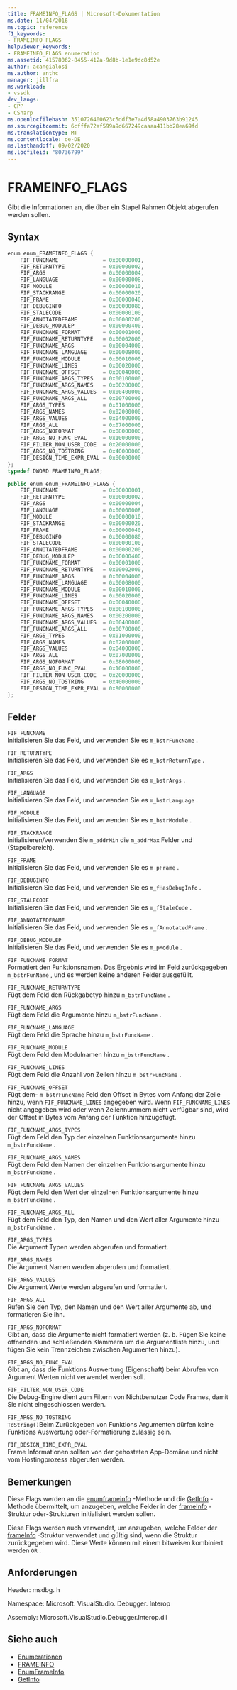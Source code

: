 ```yaml
---
title: FRAMEINFO_FLAGS | Microsoft-Dokumentation
ms.date: 11/04/2016
ms.topic: reference
f1_keywords:
- FRAMEINFO_FLAGS
helpviewer_keywords:
- FRAMEINFO_FLAGS enumeration
ms.assetid: 41578062-8455-412a-9d8b-1e1e9dc8d52e
author: acangialosi
ms.author: anthc
manager: jillfra
ms.workload:
- vssdk
dev_langs:
- CPP
- CSharp
ms.openlocfilehash: 3510726400623c5ddf3e7a4d58a4903763b91245
ms.sourcegitcommit: 6cfffa72af599a9d667249caaaa411bb28ea69fd
ms.translationtype: MT
ms.contentlocale: de-DE
ms.lasthandoff: 09/02/2020
ms.locfileid: "80736799"
---
```

# <a name="frameinfo_flags"></a>FRAMEINFO_FLAGS
Gibt die Informationen an, die über ein Stapel Rahmen Objekt abgerufen werden sollen.

## <a name="syntax"></a>Syntax

```cpp
enum enum_FRAMEINFO_FLAGS {
    FIF_FUNCNAME              = 0x00000001,
    FIF_RETURNTYPE            = 0x00000002,
    FIF_ARGS                  = 0x00000004,
    FIF_LANGUAGE              = 0x00000008,
    FIF_MODULE                = 0x00000010,
    FIF_STACKRANGE            = 0x00000020,
    FIF_FRAME                 = 0x00000040,
    FIF_DEBUGINFO             = 0x00000080,
    FIF_STALECODE             = 0x00000100,
    FIF_ANNOTATEDFRAME        = 0x00000200,
    FIF_DEBUG_MODULEP         = 0x00000400,
    FIF_FUNCNAME_FORMAT       = 0x00001000,
    FIF_FUNCNAME_RETURNTYPE   = 0x00002000,
    FIF_FUNCNAME_ARGS         = 0x00004000,
    FIF_FUNCNAME_LANGUAGE     = 0x00008000,
    FIF_FUNCNAME_MODULE       = 0x00010000,
    FIF_FUNCNAME_LINES        = 0x00020000,
    FIF_FUNCNAME_OFFSET       = 0x00040000,
    FIF_FUNCNAME_ARGS_TYPES   = 0x00100000,
    FIF_FUNCNAME_ARGS_NAMES   = 0x00200000,
    FIF_FUNCNAME_ARGS_VALUES  = 0x00400000,
    FIF_FUNCNAME_ARGS_ALL     = 0x00700000,
    FIF_ARGS_TYPES            = 0x01000000,
    FIF_ARGS_NAMES            = 0x02000000,
    FIF_ARGS_VALUES           = 0x04000000,
    FIF_ARGS_ALL              = 0x07000000,
    FIF_ARGS_NOFORMAT         = 0x08000000,
    FIF_ARGS_NO_FUNC_EVAL     = 0x10000000,
    FIF_FILTER_NON_USER_CODE  = 0x20000000,
    FIF_ARGS_NO_TOSTRING      = 0x40000000,
    FIF_DESIGN_TIME_EXPR_EVAL = 0x80000000
};
typedef DWORD FRAMEINFO_FLAGS;
```

```csharp
public enum enum_FRAMEINFO_FLAGS {
    FIF_FUNCNAME              = 0x00000001,
    FIF_RETURNTYPE            = 0x00000002,
    FIF_ARGS                  = 0x00000004,
    FIF_LANGUAGE              = 0x00000008,
    FIF_MODULE                = 0x00000010,
    FIF_STACKRANGE            = 0x00000020,
    FIF_FRAME                 = 0x00000040,
    FIF_DEBUGINFO             = 0x00000080,
    FIF_STALECODE             = 0x00000100,
    FIF_ANNOTATEDFRAME        = 0x00000200,
    FIF_DEBUG_MODULEP         = 0x00000400,
    FIF_FUNCNAME_FORMAT       = 0x00001000,
    FIF_FUNCNAME_RETURNTYPE   = 0x00002000,
    FIF_FUNCNAME_ARGS         = 0x00004000,
    FIF_FUNCNAME_LANGUAGE     = 0x00008000,
    FIF_FUNCNAME_MODULE       = 0x00010000,
    FIF_FUNCNAME_LINES        = 0x00020000,
    FIF_FUNCNAME_OFFSET       = 0x00040000,
    FIF_FUNCNAME_ARGS_TYPES   = 0x00100000,
    FIF_FUNCNAME_ARGS_NAMES   = 0x00200000,
    FIF_FUNCNAME_ARGS_VALUES  = 0x00400000,
    FIF_FUNCNAME_ARGS_ALL     = 0x00700000,
    FIF_ARGS_TYPES            = 0x01000000,
    FIF_ARGS_NAMES            = 0x02000000,
    FIF_ARGS_VALUES           = 0x04000000,
    FIF_ARGS_ALL              = 0x07000000,
    FIF_ARGS_NOFORMAT         = 0x08000000,
    FIF_ARGS_NO_FUNC_EVAL     = 0x10000000,
    FIF_FILTER_NON_USER_CODE  = 0x20000000,
    FIF_ARGS_NO_TOSTRING      = 0x40000000,
    FIF_DESIGN_TIME_EXPR_EVAL = 0x80000000
};
```

## <a name="fields"></a>Felder
`FIF_FUNCNAME`\
Initialisieren Sie das Feld, und verwenden Sie es `m_bstrFuncName` .

`FIF_RETURNTYPE`\
Initialisieren Sie das Feld, und verwenden Sie es `m_bstrReturnType` .

`FIF_ARGS`\
Initialisieren Sie das Feld, und verwenden Sie es `m_bstrArgs` .

`FIF_LANGUAGE`\
Initialisieren Sie das Feld, und verwenden Sie es `m_bstrLanguage` .

`FIF_MODULE`\
Initialisieren Sie das Feld, und verwenden Sie es `m_bstrModule` .

`FIF_STACKRANGE`\
Initialisieren/verwenden Sie `m_addrMin` die `m_addrMax` Felder und (Stapelbereich).

`FIF_FRAME`\
Initialisieren Sie das Feld, und verwenden Sie es `m_pFrame` .

`FIF_DEBUGINFO`\
Initialisieren Sie das Feld, und verwenden Sie es `m_fHasDebugInfo` .

`FIF_STALECODE`\
Initialisieren Sie das Feld, und verwenden Sie es `m_fStaleCode` .

`FIF_ANNOTATEDFRAME`\
Initialisieren Sie das Feld, und verwenden Sie es `m_fAnnotatedFrame` .

`FIF_DEBUG_MODULEP`\
Initialisieren Sie das Feld, und verwenden Sie es `m_pModule` .

`FIF_FUNCNAME_FORMAT`\
Formatiert den Funktionsnamen. Das Ergebnis wird im Feld zurückgegeben `m_bstrFunName` , und es werden keine anderen Felder ausgefüllt.

`FIF_FUNCNAME_RETURNTYPE`\
Fügt dem Feld den Rückgabetyp hinzu `m_bstrFuncName` .

`FIF_FUNCNAME_ARGS`\
Fügt dem Feld die Argumente hinzu `m_bstrFuncName` .

`FIF_FUNCNAME_LANGUAGE`\
Fügt dem Feld die Sprache hinzu `m_bstrFuncName` .

`FIF_FUNCNAME_MODULE`\
Fügt dem Feld den Modulnamen hinzu `m_bstrFuncName` .

`FIF_FUNCNAME_LINES`\
Fügt dem Feld die Anzahl von Zeilen hinzu `m_bstrFuncName` .

`FIF_FUNCNAME_OFFSET`\
Fügt dem- `m_bstrFuncName` Feld den Offset in Bytes vom Anfang der Zeile hinzu, wenn `FIF_FUNCNAME_LINES` angegeben wird. Wenn `FIF_FUNCNAME_LINES` nicht angegeben wird oder wenn Zeilennummern nicht verfügbar sind, wird der Offset in Bytes vom Anfang der Funktion hinzugefügt.

`FIF_FUNCNAME_ARGS_TYPES`\
Fügt dem Feld den Typ der einzelnen Funktionsargumente hinzu `m_bstrFuncName` .

`FIF_FUNCNAME_ARGS_NAMES`\
Fügt dem Feld den Namen der einzelnen Funktionsargumente hinzu `m_bstrFuncName` .

`FIF_FUNCNAME_ARGS_VALUES`\
Fügt dem Feld den Wert der einzelnen Funktionsargumente hinzu `m_bstrFuncName` .

`FIF_FUNCNAME_ARGS_ALL`\
Fügt dem Feld den Typ, den Namen und den Wert aller Argumente hinzu `m_bstrFuncName` .

`FIF_ARGS_TYPES`\
Die Argument Typen werden abgerufen und formatiert.

`FIF_ARGS_NAMES`\
Die Argument Namen werden abgerufen und formatiert.

`FIF_ARGS_VALUES`\
Die Argument Werte werden abgerufen und formatiert.

`FIF_ARGS_ALL`\
Rufen Sie den Typ, den Namen und den Wert aller Argumente ab, und formatieren Sie ihn.

`FIF_ARGS_NOFORMAT`\
Gibt an, dass die Argumente nicht formatiert werden (z. b. Fügen Sie keine öffnenden und schließenden Klammern um die Argumentliste hinzu, und fügen Sie kein Trennzeichen zwischen Argumenten hinzu).

`FIF_ARGS_NO_FUNC_EVAL`\
Gibt an, dass die Funktions Auswertung (Eigenschaft) beim Abrufen von Argument Werten nicht verwendet werden soll.

`FIF_FILTER_NON_USER_CODE`\
Die Debug-Engine dient zum Filtern von Nichtbenutzer Code Frames, damit Sie nicht eingeschlossen werden.

`FIF_ARGS_NO_TOSTRING`\
`ToString()`Beim Zurückgeben von Funktions Argumenten dürfen keine Funktions Auswertung oder-Formatierung zulässig sein.

`FIF_DESIGN_TIME_EXPR_EVAL`\
Frame Informationen sollten von der gehosteten App-Domäne und nicht vom Hostingprozess abgerufen werden.

## <a name="remarks"></a>Bemerkungen
Diese Flags werden an die [enumframeinfo](../../../extensibility/debugger/reference/idebugthread2-enumframeinfo.md) -Methode und die [GetInfo](../../../extensibility/debugger/reference/idebugstackframe2-getinfo.md) -Methode übermittelt, um anzugeben, welche Felder in der [frameInfo](../../../extensibility/debugger/reference/frameinfo.md) -Struktur oder-Strukturen initialisiert werden sollen.

Diese Flags werden auch verwendet, um anzugeben, welche Felder der [frameInfo](../../../extensibility/debugger/reference/frameinfo.md) -Struktur verwendet und gültig sind, wenn die Struktur zurückgegeben wird. Diese Werte können mit einem bitweisen kombiniert werden `OR` .

## <a name="requirements"></a>Anforderungen
Header: msdbg. h

Namespace: Microsoft. VisualStudio. Debugger. Interop

Assembly: Microsoft.VisualStudio.Debugger.Interop.dll

## <a name="see-also"></a>Siehe auch
- [Enumerationen](../../../extensibility/debugger/reference/enumerations-visual-studio-debugging.md)
- [FRAMEINFO](../../../extensibility/debugger/reference/frameinfo.md)
- [EnumFrameInfo](../../../extensibility/debugger/reference/idebugthread2-enumframeinfo.md)
- [GetInfo](../../../extensibility/debugger/reference/idebugstackframe2-getinfo.md)
